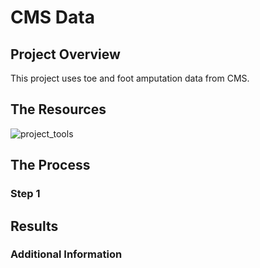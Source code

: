 # CMS Data

## Project Overview 

This project uses toe and foot amputation data from CMS. 

## The Resources
![project_tools](img/hcup.jpeg)

## The Process

### Step 1 

## Results 

### Additional Information 





